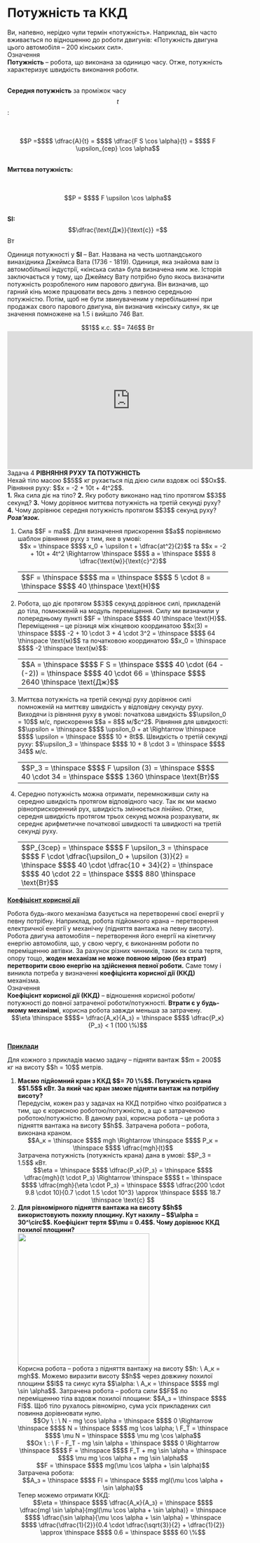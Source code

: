# Потужнiсть та ККД

<div class="space">Ви, напевно, нерiдко чули термiн «потужнiсть». Наприклад, вiн часто вживається по вiдношенню до роботи двигунiв: «Потужнiсть двигуна цього автомобiля – 200 кiнських сил».</div>

<div class="eoz-wrap">
<span class="eoz">Означення</span>
<div class="eoz-text">
<span class="p1"><b>Потужнiсть</b></span> – робота, що виконана за одиницю часу. Отже, потужнiсть характеризує швидкiсть виконання роботи.

<br>
<br>

<span class="p1"><b>Середня потужнiсть</b></span> за промiжок часу $$t$$:

<br>
<br>

<center>$$P =$$$$ \dfrac{A}{t} = $$$$ \dfrac{F S \cos \alpha}{t} = $$$$ F \upsilon_{сер} \cos \alpha$$</center>

<br>

<span class="p1"><b>Миттєва потужнiсть:</b></span>

<br>
<br>

<center>$$P = $$$$ F \upsilon \cos \alpha$$</center>

<br>

<span class="p1"><b>SI:</b></span> $$\dfrac{\text{Дж}}{\text{с}} =$$ Вт
</div>
</div>

<p class="p3">Одиниця потужностi у <b>SI</b> – Ват. Названа на честь шотландського винахiдника Джеймса Вата (1736 - 1819). Одиниця, яка знайома вам iз автомобiльної iндустрiї, «кiнська сила» була визначена ним же. Iсторiя заключається у тому, що Джеймсу Вату потрiбно було якось визначити потужнiсть розробленого ним парового двигуна. Вiн визначив, що гарний кiнь може працювати весь день з певною середньою потужнiстю. Потiм, щоб не бути звинуваченим у перебiльшеннi при продажах свого парового двигуна, вiн визначив «кiнську силу», як це значення помножене на 1.5 i вийшло 746 Ват.</p>

<div class="space" align="center">$$1$$ к.с. $$= 746$$ Вт</div>

<div class="space"><div class="fluidMedia">
<iframe width="560" height="315" src="https://www.youtube.com/embed/F60gyQ5Cmwc" frameborder="0" allowfullscreen></iframe>
</div>
<div class="popup">
</div></div>

<div class="task-wrap">
<span class="task">Задача 4</span> <b>РIВНЯННЯ РУХУ ТА ПОТУЖНIСТЬ</b>
<div class="task-text">
Нехай тiло масою $$5$$ кг рухається пiд дiєю сили вздовж осi $$Ox$$. Рiвняння руху: $$x = -2 + 10t + 4t^2$$.
<br>
<div class="space"><b>1.</b> Яка сила дiє на тiло? <b>2.</b> Яку роботу виконано над тiло протягом $$3$$ секунд? <b>3.</b> Чому дорiвнює миттєва потужнiсть на третiй секундi руху? <b>4.</b> Чому дорiвнює середня потужнiсть протягом $$3$$ секунд руху?</div>

<div class="space"><b><i>Розв’язок.</i></b></div>

<ol>
<div class="space"><li>
Сила $$F = ma$$. Для визначення прискорення $$a$$ порiвняємо шаблон рiвняння руху з тим, яке в умовi:</div>

<div class="space" align="center">$$x = \thinspace $$$$ x_0 + \upsilon t + \dfrac{at^2}{2}$$ та $$x = -2 + 10t + 4t^2 \Rightarrow \thinspace $$$$ a = \thinspace $$$$ 8 \dfrac{\text{м}}{\text{с}^2}$$</div>

<div class="space"><div class="centered-table-wrapper">
<table class="centered-table">
<tr class="eq">
<td class="eq">
<p1>$$F = \thinspace $$$$ ma = \thinspace $$$$ 5 \cdot 8 = \thinspace $$$$ 40 \thinspace \text{Н}$$</p1>
</td>
</tr>
</table></div></div>
</li>
<div class="space"><li>Робота, що дiє протягом $$3$$ секунд дорiвнює силi, прикладенiй до тiла, помноженiй на модуль перемiщення. Силу ми визначили у попередньому пунктi $$F = \thinspace $$$$ 40 \thinspace \text{Н}$$. Перемiщення – це рiзниця мiж кiнцевою координатою $$x(3) = \thinspace $$$$ -2 + 10 \cdot 3 + 4 \cdot 3^2 = \thinspace $$$$ 64 \thinspace \text{м}$$ та початковою координатою $$x_0 = \thinspace $$$$ -2 \thinspace \text{м}$$:</div>

<div class="space"><div class="centered-table-wrapper">
<table class="centered-table">
<tr class="eq">
<td class="eq">
<p1>$$A = \thinspace $$$$ F S = \thinspace $$$$ 40 \cdot (64 - (-2)) = \thinspace $$$$ 40 \cdot 66 = \thinspace $$$$ 2640 \thinspace \text{Дж}$$</p1>
</td>
</tr>
</table></div></div>
</li>
<div class="space"><li>
Миттєва потужнiсть на третiй секундi руху дорiвнює силi помноженiй на миттєву швидкiсть у вiдповiдну секунду руху. Виходячи iз рiвняння руху в умовi: початкова швидкiсть $$\upsilon_0 = 10$$ м/c, прискорення $$a = 8$$ м/$с^2$. Рiвняння для швидкостi: $$\upsilon = \thinspace $$$$ \upsilon_0 + at \Rightarrow \thinspace $$$$ \upsilon = \thinspace $$$$ 10 + 8t$$. Швидкiсть о третiй секундi руху: $$\upsilon_3 = \thinspace $$$$ 10 + 8 \cdot 3 = \thinspace $$$$ 34$$ м/с.</div>

<div class="space"><div class="centered-table-wrapper">
<table class="centered-table">
<tr class="eq">
<td class="eq">
<p1>$$P_3 = \thinspace $$$$ F \upsilon (3) = \thinspace $$$$ 40 \cdot 34 = \thinspace $$$$ 1360 \thinspace \text{Вт}$$</p1>
</td>
</tr>
</table></div></div>
</li>
<div class="space"><li>
Середню потужнiсть можна отримати, перемноживши силу на середню швидкiсть протягом вiдповiдного часу. Так як ми маємо рiвноприскоренний рух, швидкiсть змiнюється лiнiйно. Отже, середня швидкiсть протягом трьох секунд можна розрахувати, як середнє арифметичне початкової швидкостi та швидкостi на третiй секундi руху.</div>

<div class="space"><div class="centered-table-wrapper">
<table class="centered-table">
<tr class="eq">
<td class="eq">
<p1>$$P_{3сер} = \thinspace $$$$ F \upsilon_3 = \thinspace $$$$ F \cdot \dfrac{\upsilon_0 + \upsilon (3)}{2} = \thinspace $$$$ 40 \cdot \dfrac{10 + 34}{2} = \thinspace $$$$ 40 \cdot 22 = \thinspace $$$$ 880 \thinspace \text{Вт}$$</p1>
</td>
</tr>
</table></div></div>
</li>
</ol>
</div>
</div>

<div class="space"><p class="p3"><span class="p1"><b><u>Коефiцiєнт корисної дiї</u></b></span></p></div>

<div class="space">Робота будь-якого механiзма базується на перетвореннi своєї енергiї у певну потрiбну. Наприклад, робота пiдйомного крана – перетворення електричної енергiї у механiчну (пiдняття вантажа на певну висоту). Робота двигуна автомобiля – перетворення його енергiї на кiнетичну енергiю автомобiля, що, у свою чергу, є виконанням роботи по перемiщенню автiвки. За рахунок рiзних чинникiв, таких як сила тертя, опору тощо, <b>жоден механiзм не може повною мiрою (без втрат) перетворити свою енергiю на здiйснення певної роботи.</b> Саме тому i виникла потреба у визначеннi <span class="p1"><b>коефiцiєнта корисної дiї (ККД)</b></span> механiзма.</div>

<div class="eoz-wrap">
<span class="eoz">Означення</span>
<div class="eoz-text">
<div class="space"><span class="p1"><b>Коефiцiєнт корисної дiї (ККД)</span></b> – вiдношення корисної роботи/потужностi до повної затраченої роботи/потужностi. <b>Втрати є у будь-якому механiзмi</b>, корисна робота завжди меньша за затрачену.</div>

<div align="center">$$\eta  \thinspace $$$$= \dfrac{A_к}{A_з} = \thinspace $$$$ \dfrac{P_к}{P_з} < 1 (100 \%)$$</div>
<br>
</div>
</div>

<div class="space"><p class="p3"><span class="p1"><b><u>Приклади</u></b></span></p></div>

<div class="space"><p class="p3">Для кожного з прикладiв маємо задачу – пiдняти вантаж $$m = 200$$ кг на висоту $$h = 10$$ метрів.</p></div>

<ol>
<div class="space"><b><li>
Маємо пiдйомний кран з ККД $$= 70 \%$$. Потужнiсть крана $$1.5$$ кВт. За який час кран зможе пiдняти вантаж на потрiбну висоту?</b></div>

<div class="space">Передусiм, кожен раз у задачах на ККД потрiбно чiтко розiбратися з тим, що є корисною роботою/потужнiстю, а що є затраченою роботою/потужнiстю. В даному разi, корисна робота – це робота з пiдняття вантажа на висоту $$h$$. Затрачена робота – робота, виконана краном.</div>

<div class="space" align="center">$$A_к = \thinspace $$$$ mgh \Rightarrow \thinspace $$$$ P_к  = \thinspace $$$$ \dfrac{mgh}{t}$$</div>

<div class="space">Затрачена потужнiсть (потужнiсть крана) дана в умовi: $$P_З = 1.5$$ кВт.</div>

<div class="space" align="center">$$\eta = \thinspace $$$$ \dfrac{P_к}{P_з} = \thinspace $$$$ \dfrac{mgh}{t \cdot P_з} \Rightarrow \thinspace $$$$ t = \thinspace $$$$ \dfrac{mgh}{\eta \cdot P_з} = \thinspace $$$$ \dfrac{200 \cdot 9.8 \cdot 10}{0.7 \cdot 1.5 \cdot 10^3} \approx \thinspace $$$$ 18.7 \thinspace \text{c} $$</div>
</li>
<div class="space"><b><li>
Для рiвномiрного пiдняття вантажа на висоту $$h$$ використовують похилу площину. Кут нахилу – $$\alpha = 30^\circ$$. Коефiцiєнт тертя $$\mu = 0.4$$. Чому дорiвнює ККД похилої площини?</b></div>

<div class="space"><img class="image" width="300"  src="https://rawgit.com/chudaol/ed-era-book-physics/master/images/chapter_7/19.png"></div>

<div class="space">Корисна робота – робота з пiдняття вантажу на висоту $$h: \ A_к = mgh$$. Можемо виразити висоту $$h$$ через довжину похилої площини $$l$$ та синус кута $$\alpha: \ A_к = \thinspace $$$$ mgl \sin \alpha$$. Затрачена робота – робота сили $$F$$ по перемiщенню тiла вздовж похилої площини: $$A_з = \thinspace $$$$ Fl$$. Щоб тiло рухалось рiвномiрно, сума усiх прикладених сил повинна дорiвнювати нулю.</div>

<div class="space" align="center">$$Oy \ : \ N - mg \cos \alpha = \thinspace $$$$ 0 \Rightarrow \thinspace $$$$ N = \thinspace $$$$ mg \cos \alpha; \ F_Т = \thinspace $$$$ \mu N = \thinspace $$$$ \mu mg \cos \alpha$$</div>

<div class="space" align="center">$$Ox \ : \ F - F_Т - mg \sin \alpha = \thinspace $$$$ 0 \Rightarrow \thinspace $$$$ F = \thinspace $$$$ F_Т + mg \sin \alpha = \thinspace $$$$ \mu mg \cos \alpha + mg \sin \alpha$$</div>

<div class="space" align="center">$$F = \thinspace $$$$  mg(\mu \cos \alpha + \sin \alpha)$$</div>

<div class="space">Затрачена робота:</div>

<div class="space" align="center">$$A_з = \thinspace $$$$ Fl = \thinspace $$$$ mgl(\mu \cos \alpha + \sin \alpha)$$</div>

<div class="space">Тепер можемо отримати ККД:</div>

<div align="center">$$\eta = \thinspace $$$$ \dfrac{A_к}{A_з} = \thinspace $$$$ \dfrac{mgl \sin \alpha}{mgl(\mu \cos \alpha + \sin \alpha)} = \thinspace $$$$ \dfrac{\sin \alpha}{\mu \cos \alpha + \sin \alpha} = \thinspace $$$$ \dfrac{\dfrac{1}{2}}{0.4 \cdot \dfrac{\sqrt{3}}{2} + \dfrac{1}{2}} \approx \thinspace $$$$ 0.6 = \thinspace $$$$ 60 \%$$</div>
</li>
</ol>